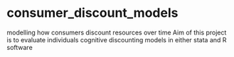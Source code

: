 # consumer_discount_models
modelling how consumers discount resources over time
Aim of this project is to evaluate individuals cognitive discounting models in either stata and R software

